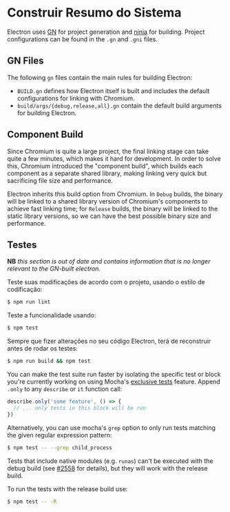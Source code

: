 # Construir Resumo do Sistema

Electron uses [GN](https://gn.googlesource.com/gn) for project generation and [ninja](https://ninja-build.org/) for building. Project configurations can be found in the `.gn` and `.gni` files.

## GN Files

The following `gn` files contain the main rules for building Electron:

* `BUILD.gn` defines how Electron itself is built and includes the default configurations for linking with Chromium.
* `build/args/{debug,release,all}.gn` contain the default build arguments for building Electron.

## Component Build

Since Chromium is quite a large project, the final linking stage can take quite a few minutes, which makes it hard for development. In order to solve this, Chromium introduced the "component build", which builds each component as a separate shared library, making linking very quick but sacrificing file size and performance.

Electron inherits this build option from Chromium. In `Debug` builds, the binary will be linked to a shared library version of Chromium's components to achieve fast linking time; for `Release` builds, the binary will be linked to the static library versions, so we can have the best possible binary size and performance.

## Testes

**NB** *this section is out of date and contains information that is no longer relevant to the GN-built electron.*

Teste suas modificações de acordo com o projeto, usando o estilo de codificação:

```sh
$ npm run lint
```

Teste a funcionalidade usando:

```sh
$ npm test
```

Sempre que fizer alterações no seu código Electron, terá de reconstruir antes de rodar os testes:

```sh
$ npm run build && npm test
```

You can make the test suite run faster by isolating the specific test or block you're currently working on using Mocha's [exclusive tests](https://mochajs.org/#exclusive-tests) feature. Append `.only` to any `describe` or `it` function call:

```js
describe.only('some feature', () => {
  // ... only tests in this block will be run
})
```

Alternatively, you can use mocha's `grep` option to only run tests matching the given regular expression pattern:

```sh
$ npm test -- --grep child_process
```

Tests that include native modules (e.g. `runas`) can't be executed with the debug build (see [#2558](https://github.com/electron/electron/issues/2558) for details), but they will work with the release build.

To run the tests with the release build use:

```sh
$ npm test -- -R
```